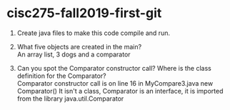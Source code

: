# cisc275-fall2019-first-git
1. Create java files to make this code compile and run.

2. What five objects are created in the main?  
An array list, 3 dogs and a comparator
3. Can you spot the Comparator constructor call? Where is the class definition for the Comparator?  
Comparator constructor call is on line 16 in MyCompare3.java
new Comparator<Animal>()
It isn't a class, Comparator is an interface, it is imported from the library java.util.Comparator
